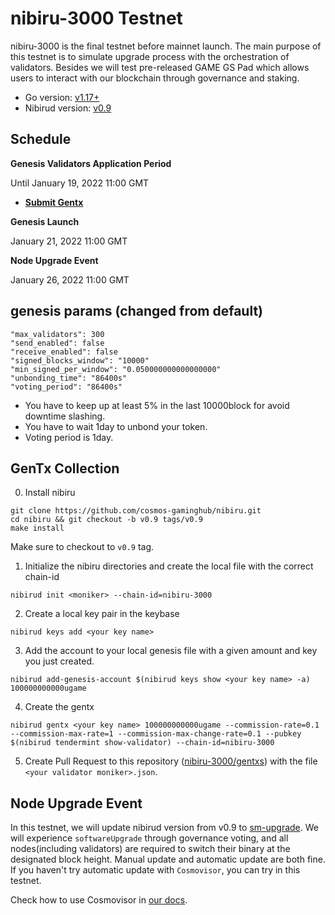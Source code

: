 # nibiru-3000 Testnet

nibiru-3000 is the final testnet before mainnet launch. The main purpose of this testnet is to simulate upgrade process with the orchestration of validators. Besides we will test pre-released GAME GS Pad which allows users to interact with our blockchain through governance and staking.

- Go version: [v1.17+](https://golang.org/dl/)
- Nibirud version: [v0.9](https://github.com/cosmos-gaminghub/nibiru/releases/tag/v0.9)


## Schedule
**Genesis Validators Application Period**

Until January 19, 2022 11:00 GMT

- [**Submit Gentx**](#gentx-collection)

**Genesis Launch**

January 21, 2022 11:00 GMT

**Node Upgrade Event**

January 26, 2022 11:00 GMT

## genesis params (changed from default)

```
"max_validators": 300
"send_enabled": false
"receive_enabled": false
"signed_blocks_window": "10000"
"min_signed_per_window": "0.050000000000000000"
"unbonding_time": "86400s"
"voting_period": "86400s"
```

- You have to keep up at least 5% in the last 10000block for avoid downtime slashing.
- You have to wait 1day to unbond your token.
- Voting period is 1day.


## GenTx Collection
0. Install nibiru
```
git clone https://github.com/cosmos-gaminghub/nibiru.git
cd nibiru && git checkout -b v0.9 tags/v0.9
make install
```

Make sure to checkout to `v0.9` tag.

1. Initialize the nibiru directories and create the local file with the correct chain-id

```
nibirud init <moniker> --chain-id=nibiru-3000
```

2. Create a local key pair in the keybase
```
nibirud keys add <your key name>
```

3. Add the account to your local genesis file with a given amount and key you just created.
```
nibirud add-genesis-account $(nibirud keys show <your key name> -a) 100000000000ugame
```

4. Create the gentx
```
nibirud gentx <your key name> 100000000000ugame --commission-rate=0.1 --commission-max-rate=1 --commission-max-change-rate=0.1 --pubkey $(nibirud tendermint show-validator) --chain-id=nibiru-3000
```

5. Create Pull Request to this repository ([nibiru-3000/gentxs](./gentxs)) with the file `<your validator moniker>.json`.


## Node Upgrade Event
In this testnet, we will update nibirud version from v0.9 to [sm-upgrade](https://github.com/cosmos-gaminghub/nibiru/releases/tag/sm-upgrade).
We will experience `softwareUpgrade` through governance voting, and all nodes(including validators) are required to switch their binary at the designated block height. Manual update and automatic update are both fine. If you haven't try automatic update with `Cosmovisor`, you can try in this testnet.

Check how to use Cosmovisor in [our docs](https://docs.gamenet.one/config/cosmovisor.html).
